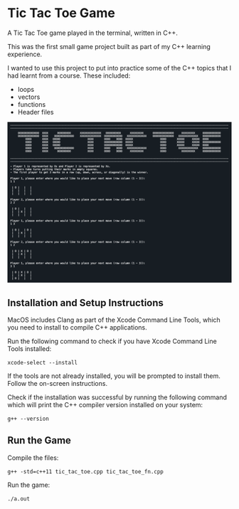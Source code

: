 # Tic Tac Toe Game

A Tic Tac Toe game played in the terminal, written in C++.

This was the first small game project built as part of my C++ learning experience.

I wanted to use this project to put into practice some of the C++ topics that I had learnt from a course. These included:

- loops
- vectors
- functions
- Header files

![Screenshot of the Tic Tac Toe gameplay in Terminal](./screenshot.png)


## Installation and Setup Instructions

MacOS includes Clang as part of the Xcode Command Line Tools, which you need to install to compile C++ applications.

Run the following command to check if you have Xcode Command Line Tools installed:

```
xcode-select --install
```

If the tools are not already installed, you will be prompted to install them. Follow the on-screen instructions.

Check if the installation was successful by running the following command which will print the C++ compiler version installed on your system:

```
g++ --version
```

## Run the Game

Compile the files:

```
g++ -std=c++11 tic_tac_toe.cpp tic_tac_toe_fn.cpp
```

Run the game:

```
./a.out
```